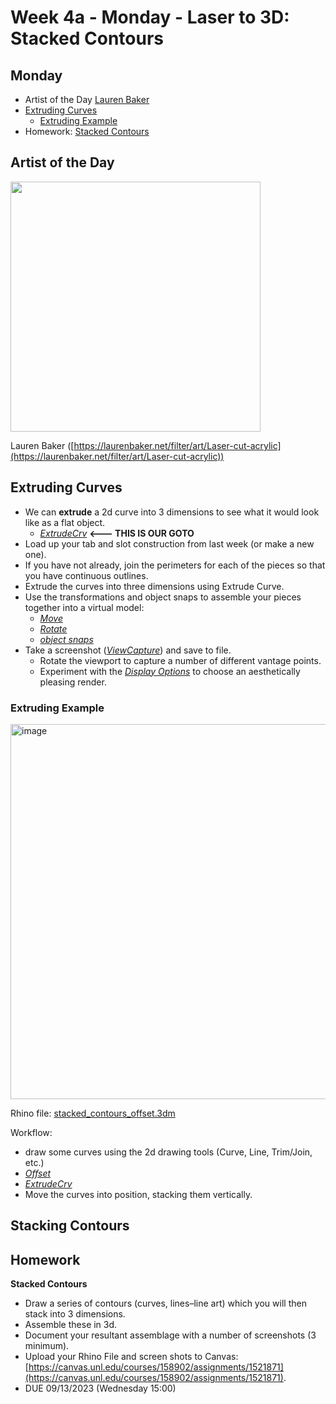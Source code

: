 # Week 4a - Monday - Laser to 3D: Stacked Contours

## Monday

- Artist of the Day [Lauren Baker](https://laurenbaker.net/filter/art/Laser-cut-acrylic)
- [Extruding Curves](#extruding-curves)
  - [Extruding Example](#extruding-example)
- Homework: [Stacked Contours](#homework)

## Artist of the Day

<img src="https://user-images.githubusercontent.com/1598545/188630308-bb449780-4e4d-4fba-8fbc-407fd9135e82.png" width=400>

Lauren Baker ([https://laurenbaker.net/filter/art/Laser-cut-acrylic](https://laurenbaker.net/filter/art/Laser-cut-acrylic))

## Extruding Curves
- We can **extrude** a 2d curve into 3 dimensions to see what it would look like as a flat object. 
  - [_ExtrudeCrv_](https://docs.mcneel.com/rhino/7/help/en-us/index.htm#commands/extrudecrv.htm) **<--- THIS IS OUR GOTO**
- Load up your tab and slot construction from last week (or make a new one).
- If you have not already, join the perimeters for each of the pieces so that you have continuous outlines. 
- Extrude the curves into three dimensions using Extrude Curve.
- Use the transformations and object snaps to assemble your pieces together into a virtual model: 
  - [_Move_](https://docs.mcneel.com/rhino/7/help/en-us/commands/move.htm)
  - [_Rotate_](https://docs.mcneel.com/rhino/7/help/en-us/commands/rotate.htm)
  - [_object snaps_](https://docs.mcneel.com/rhino/7/help/en-us/user_interface/object_snaps.htm)
- Take a screenshot ([_ViewCapture_](https://docs.mcneel.com/rhino/7/help/en-us/commands/viewcapture.htm#ViewCaptureToFile)) and save to file. 
  - Rotate the viewport to capture a number of different vantage points.
  - Experiment with the [_Display Options_](https://docs.mcneel.com/rhino/7/help/en-us/options/view_displaymode_options.htm) to choose an aesthetically pleasing render.

### Extruding Example
<img width="600" alt="image" src="https://user-images.githubusercontent.com/1598545/189135643-7c5be2f6-b27e-4d34-ac53-f457c74b61b6.png">

Rhino file: [stacked_contours_offset.3dm](../examples/stacked_contours_offset.3dm)

Workflow: 
- draw some curves using the 2d drawing tools (Curve, Line, Trim/Join, etc.)
- [_Offset_](http://docs.mcneel.com/rhino/7/help/en-us/commands/offset.htm)
- [_ExtrudeCrv_](https://docs.mcneel.com/rhino/7/help/en-us/index.htm#commands/extrudecrv.htm)
- Move the curves into position, stacking them vertically.


## Stacking Contours
## Homework
**Stacked Contours**

- Draw a series of contours (curves, lines–line art) which you will then stack into 3 dimensions. 
- Assemble these in 3d. 
- Document your resultant assemblage with a number of screenshots (3 minimum). 
- Upload your Rhino File and screen shots to Canvas: [https://canvas.unl.edu/courses/158902/assignments/1521871](https://canvas.unl.edu/courses/158902/assignments/1521871).
- DUE 09/13/2023 (Wednesday 15:00)

